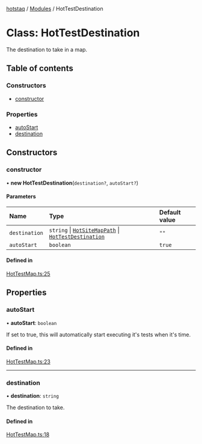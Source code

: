 [hotstaq](../README.md) / [Modules](../modules.md) / HotTestDestination

# Class: HotTestDestination

The destination to take in a map.

## Table of contents

### Constructors

- [constructor](HotTestDestination.md#constructor)

### Properties

- [autoStart](HotTestDestination.md#autostart)
- [destination](HotTestDestination.md#destination)

## Constructors

### constructor

• **new HotTestDestination**(`destination?`, `autoStart?`)

#### Parameters

| Name | Type | Default value |
| :------ | :------ | :------ |
| `destination` | `string` \| [`HotSiteMapPath`](../interfaces/HotSiteMapPath.md) \| [`HotTestDestination`](HotTestDestination.md) | `""` |
| `autoStart` | `boolean` | `true` |

#### Defined in

[HotTestMap.ts:25](https://github.com/OurFreeLight/HotStaq/blob/a27c8f4/src/HotTestMap.ts#L25)

## Properties

### autoStart

• **autoStart**: `boolean`

If set to true, this will automatically start executing it's
tests when it's time.

#### Defined in

[HotTestMap.ts:23](https://github.com/OurFreeLight/HotStaq/blob/a27c8f4/src/HotTestMap.ts#L23)

___

### destination

• **destination**: `string`

The destination to take.

#### Defined in

[HotTestMap.ts:18](https://github.com/OurFreeLight/HotStaq/blob/a27c8f4/src/HotTestMap.ts#L18)
